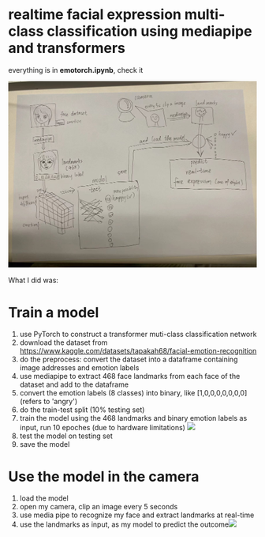 # realtime facial expression multi-class classification using mediapipe and transformers
everything is in **emotorch.ipynb**, check it

<img src="d30b670dd4e0181d74b7bc3449c7111.jpg">

What I did was:

# Train a model
1. use PyTorch to construct a transformer muti-class classification network
2. download the dataset from https://www.kaggle.com/datasets/tapakah68/facial-emotion-recognition
3. do the preprocess: convert the dataset into a dataframe containing image addresses and emotion labels
4. use mediapipe to extract 468 face landmarks from each face of the dataset and add to the dataframe
5. convert the emotion labels (8 classes) into binary, like [1,0,0,0,0,0,0,0] (refers to 'angry')
6. do the train-test split (10% testing set)
7. train the model using the 468 landmarks and binary emotion labels as input, run 10 epoches (due to hardware limitations) <img src="9c9aa417ac22f46654c91f78530fe77.jpg">
8. test the model on testing set
9. save the model

# Use the model in the camera
1. load the model
2. open my camera, clip an image every 5 seconds
3. use media pipe to recognize my face and extract landmarks at real-time
4. use the landmarks as input, as my model to predict the outcome<img src="4a7d1321125803b54bfd44e0c0fec09.jpg">
